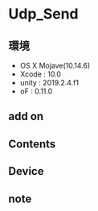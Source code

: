 # Udp_Send #

## 環境 ##
*	OS X Mojave(10.14.6)
*	Xcode : 10.0
*	unity : 2019.2.4.f1
*	oF	  : 0.11.0

## add on ##

## Contents ##

## Device ##

## note ##






